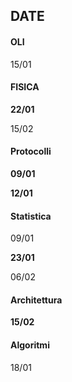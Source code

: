 ## DATE

#### OLI

15/01

#### FISICA

**22/01**

15/02

#### Protocolli

**09/01**

**12/01**

#### Statistica

09/01

**23/01**

06/02

#### Architettura

**15/02**

#### Algoritmi

18/01


